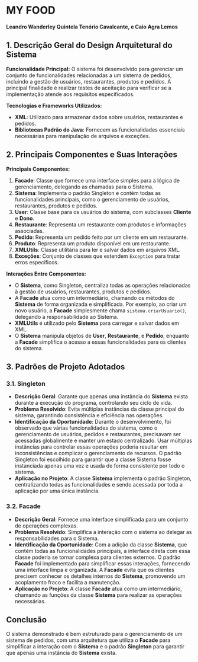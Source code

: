 # MY FOOD
**Leandro Wanderley Quintela Tenório Cavalcante, e Caio Agra Lemos**

## 1. Descrição Geral do Design Arquitetural do Sistema

**Funcionalidade Principal:**
O sistema foi desenvolvido para gerenciar um conjunto de funcionalidades relacionadas a um sistema de pedidos, incluindo a gestão de usuários, restaurantes, produtos e pedidos. A principal finalidade é realizar testes de aceitação para verificar se a implementação atende aos requisitos especificados.

**Tecnologias e Frameworks Utilizados:**
- **XML**: Utilizado para armazenar dados sobre usuários, restaurantes e pedidos.
- **Bibliotecas Padrão do Java**: Fornecem as funcionalidades essenciais necessárias para manipulação de arquivos e exceções.

## 2. Principais Componentes e Suas Interações

**Principais Componentes:**
1. **Facade**: Classe que fornece uma interface simples para a lógica de gerenciamento, delegando as chamadas para o Sistema.
2. **Sistema**: Implementa o padrão Singleton e contém todas as funcionalidades principais, como o gerenciamento de usuários, restaurantes, produtos e pedidos.
3. **User**: Classe base para os usuários do sistema, com subclasses **Cliente** e **Dono**.
4. **Restaurante**: Representa um restaurante com produtos e informações associadas.
5. **Pedido**: Representa um pedido feito por um cliente em um restaurante.
6. **Produto**: Representa um produto disponível em um restaurante.
7. **XMLUtils**: Classe utilitária para ler e salvar dados em arquivos XML.
8. **Exceções**: Conjunto de classes que estendem `Exception` para tratar erros específicos.

**Interações Entre Componentes:**
- O **Sistema**, como Singleton, centraliza todas as operações relacionadas à gestão de usuários, restaurantes, produtos e pedidos.
- A **Facade** atua como um intermediário, chamando os métodos do **Sistema** de forma organizada e simplificada. Por exemplo, ao criar um novo usuário, a **Facade** simplesmente chama `sistema.criarUsuario()`, delegando a responsabilidade ao Sistema.
- **XMLUtils** é utilizado pelo **Sistema** para carregar e salvar dados em XML.
- O **Sistema** manipula objetos de **User**, **Restaurante**, e **Pedido**, enquanto a **Facade** simplifica o acesso a essas funcionalidades para os clientes do sistema.

## 3. Padrões de Projeto Adotados

### 3.1. Singleton
- **Descrição Geral**: Garante que apenas uma instância do **Sistema** exista durante a execução do programa, controlando seu ciclo de vida.
- **Problema Resolvido**: Evita múltiplas instâncias da classe principal do sistema, garantindo consistência e eficiência nas operações.
- **Identificação da Oportunidade**: Durante o desenvolvimento, foi observado que várias funcionalidades do sistema, como o gerenciamento de usuários, pedidos e restaurantes, precisavam ser acessadas globalmente e manter um estado centralizado. Usar múltiplas instâncias para controlar essas operações poderia resultar em inconsistências e complicar o gerenciamento de recursos. O padrão Singleton foi escolhido para garantir que a classe Sistema fosse instanciada apenas uma vez e usada de forma consistente por todo o sistema.
- **Aplicação no Projeto**: A classe **Sistema** implementa o padrão Singleton, centralizando todas as funcionalidades e sendo acessada por toda a aplicação por uma única instância.

### 3.2. Facade

- **Descrição Geral**: Fornece uma interface simplificada para um conjunto de operações complexas.
- **Problema Resolvido**: Simplifica a interação com o sistema ao delegar as responsabilidades para o Sistema.
- **Identificação da Oportunidade**: Com a adição da classe **Sistema**, que contém todas as funcionalidades principais, a interface direta com essa classe poderia se tornar complexa para clientes externos. O padrão **Facade** foi implementado para simplificar essas interações, fornecendo uma interface limpa e organizada. A **Facade** evita que os clientes precisem conhecer os detalhes internos do **Sistema**, promovendo um acoplamento fraco e facilita a manutenção.
- **Aplicação no Projeto**: A classe **Facade** atua como um intermediário, chamando as funções da classe **Sistema** para realizar as operações necessárias.

## Conclusão

O sistema demonstrado é bem estruturado para o gerenciamento de um sistema de pedidos, com uma arquitetura que utiliza o **Facade** para simplificar a interação com o **Sistema** e o padrão **Singleton** para garantir que apenas uma instância do **Sistema** exista.